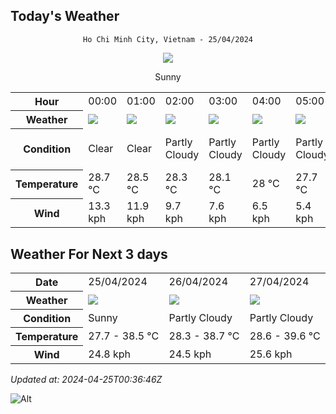## Today's Weather
<div align="center">

`Ho Chi Minh City, Vietnam - 25/04/2024`

<img src="https://cdn.weatherapi.com/weather/64x64/day/113.png"/>

Sunny

</div>


<table>
    <tr>
        <th>Hour</th>
          <td>00:00</div>   <td>01:00</div>   <td>02:00</div>   <td>03:00</div>   <td>04:00</div>   <td>05:00</div>   <td>06:00</div>   <td>$${\color{red}07:00}$$</td>   <td>08:00</div>   <td>09:00</div>   <td>10:00</div>   <td>11:00</div>   <td>12:00</div>   <td>13:00</div>   <td>14:00</div>   <td>15:00</div>   <td>16:00</div>   <td>17:00</div>   <td>18:00</div>   <td>19:00</div>   <td>20:00</div>   <td>21:00</div>   <td>22:00</div>   <td>23:00</div> 
    </tr>
    <tr>
        <th>Weather</th>
        <td><img src="https://cdn.weatherapi.com/weather/64x64/night/113.png"></img></td><td><img src="https://cdn.weatherapi.com/weather/64x64/night/113.png"></img></td><td><img src="https://cdn.weatherapi.com/weather/64x64/night/116.png"></img></td><td><img src="https://cdn.weatherapi.com/weather/64x64/night/116.png"></img></td><td><img src="https://cdn.weatherapi.com/weather/64x64/night/116.png"></img></td><td><img src="https://cdn.weatherapi.com/weather/64x64/night/116.png"></img></td><td><img src="https://cdn.weatherapi.com/weather/64x64/day/116.png"></img></td><td><img src="https://cdn.weatherapi.com/weather/64x64/day/116.png"></img></td><td><img src="https://cdn.weatherapi.com/weather/64x64/day/116.png"></img></td><td><img src="https://cdn.weatherapi.com/weather/64x64/day/113.png"></img></td><td><img src="https://cdn.weatherapi.com/weather/64x64/day/113.png"></img></td><td><img src="https://cdn.weatherapi.com/weather/64x64/day/113.png"></img></td><td><img src="https://cdn.weatherapi.com/weather/64x64/day/116.png"></img></td><td><img src="https://cdn.weatherapi.com/weather/64x64/day/116.png"></img></td><td><img src="https://cdn.weatherapi.com/weather/64x64/day/113.png"></img></td><td><img src="https://cdn.weatherapi.com/weather/64x64/day/113.png"></img></td><td><img src="https://cdn.weatherapi.com/weather/64x64/day/113.png"></img></td><td><img src="https://cdn.weatherapi.com/weather/64x64/day/113.png"></img></td><td><img src="https://cdn.weatherapi.com/weather/64x64/day/113.png"></img></td><td><img src="https://cdn.weatherapi.com/weather/64x64/night/113.png"></img></td><td><img src="https://cdn.weatherapi.com/weather/64x64/night/200.png"></img></td><td><img src="https://cdn.weatherapi.com/weather/64x64/night/200.png"></img></td><td><img src="https://cdn.weatherapi.com/weather/64x64/night/200.png"></img></td><td><img src="https://cdn.weatherapi.com/weather/64x64/night/200.png"></img></td>
    </tr>
    <tr>
        <th>Condition</th>
        <td width="200px">Clear </td><td width="200px">Clear </td><td width="200px">Partly Cloudy </td><td width="200px">Partly Cloudy </td><td width="200px">Partly Cloudy </td><td width="200px">Partly Cloudy </td><td width="200px">Partly Cloudy </td><td width="200px">Partly cloudy</td><td width="200px">Partly Cloudy </td><td width="200px">Sunny</td><td width="200px">Sunny</td><td width="200px">Sunny</td><td width="200px">Partly Cloudy </td><td width="200px">Partly Cloudy </td><td width="200px">Sunny</td><td width="200px">Sunny</td><td width="200px">Sunny</td><td width="200px">Sunny</td><td width="200px">Sunny</td><td width="200px">Clear </td><td width="200px">Thundery outbreaks in nearby</td><td width="200px">Thundery outbreaks in nearby</td><td width="200px">Thundery outbreaks in nearby</td><td width="200px">Thundery outbreaks in nearby</td>
    </tr>
    <tr>
        <th>Temperature</th>
        <td>28.7 °C</td><td>28.5 °C</td><td>28.3 °C</td><td>28.1 °C</td><td>28 °C</td><td>27.7 °C</td><td>27.9 °C</td><td>30 °C</td><td>31.4 °C</td><td>33.5 °C</td><td>35.6 °C</td><td>37.3 °C</td><td>38.3 °C</td><td>38.5 °C</td><td>38 °C</td><td>37 °C</td><td>35.5 °C</td><td>33.9 °C</td><td>31.8 °C</td><td>30.5 °C</td><td>30.2 °C</td><td>30.1 °C</td><td>30 °C</td><td>29.7 °C</td>
    </tr>
    <tr>
        <th>Wind</th>
        <td>13.3 kph</td><td>11.9 kph</td><td>9.7 kph</td><td>7.6 kph</td><td>6.5 kph</td><td>5.4 kph</td><td>5.8 kph</td><td>9 kph</td><td>11.2 kph</td><td>11.5 kph</td><td>12.2 kph</td><td>14 kph</td><td>18 kph</td><td>22.3 kph</td><td>24.5 kph</td><td>24.8 kph</td><td>24.8 kph</td><td>24.1 kph</td><td>23.8 kph</td><td>22.3 kph</td><td>20.5 kph</td><td>17.3 kph</td><td>13.7 kph</td><td>11.9 kph</td>
    </tr>
</table>


## Weather For Next 3 days


<table>
    <tr>
        <th>Date</th>
        <td>25/04/2024</td><td>26/04/2024</td><td>27/04/2024</td>
    </tr>
    <tr>
        <th>Weather</th>
        <td><img src="https://cdn.weatherapi.com/weather/64x64/day/113.png"></img></td><td><img src="https://cdn.weatherapi.com/weather/64x64/day/116.png"></img></td><td><img src="https://cdn.weatherapi.com/weather/64x64/day/116.png"></img></td>
    </tr>
    <tr>
        <th>Condition</th>
        <td width="200px">Sunny</td><td width="200px">Partly Cloudy </td><td width="200px">Partly Cloudy </td>
    </tr>
    <tr>
        <th>Temperature</th>
        <td>27.7 -  38.5 °C</td><td>28.3 -  38.7 °C</td><td>28.6 -  39.6 °C</td>
    </tr>
    <tr>
        <th>Wind</th>
        <td>24.8 kph</td><td>24.5 kph</td><td>25.6 kph</td>
    </tr>
</table>


*Updated at: 2024-04-25T00:36:46Z*

![Alt](https://repobeats.axiom.co/api/embed/7d451ae2cdef1648d2e14e5cc714356b2ebae209.svg "Repobeats analytics image")